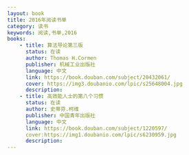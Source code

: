 ```yaml
---
layout: book
title: 2016年阅读书单
category: 读书
keywords: 阅读,书单,2016
books: 
    - title: 算法导论第三版
      status: 在读
      author: Thomas H.Cormen
      publisher: 机械工业出版社
      language: 中文
      link: https://book.douban.com/subject/20432061/
      cover: https://img3.doubanio.com/lpic/s25648004.jpg
      description: 
    - title: 高效能人士的第八个习惯
      status: 在读
      author: 史蒂芬.柯维
      publisher: 中国青年出版社
      language: 中文
      link: https://book.douban.com/subject/1220597/
      cover:https://img1.doubanio.com/lpic/s6230959.jpg
      description:
---
```

